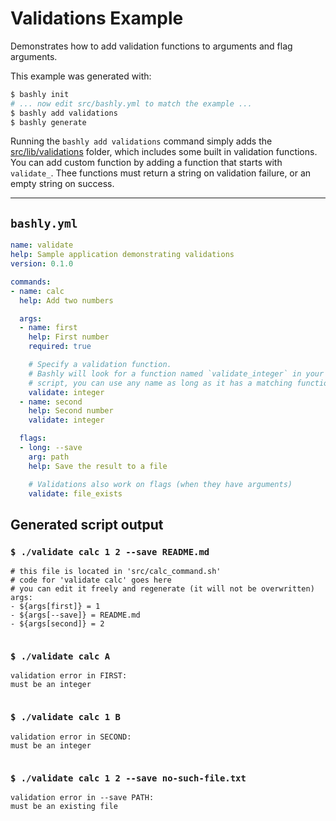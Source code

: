 # Validations Example

Demonstrates how to add validation functions to arguments and flag arguments.

This example was generated with:

```bash
$ bashly init
# ... now edit src/bashly.yml to match the example ...
$ bashly add validations
$ bashly generate
```

Running the `bashly add validations` command simply adds the
[src/lib/validations](src/lib/validations) folder, which includes some built in
validation functions. You can add custom function by adding a function that
starts with `validate_`. Thee functions must return a string on validation
failure, or an empty string on success.

-----

## `bashly.yml`

```yaml
name: validate
help: Sample application demonstrating validations
version: 0.1.0

commands:
- name: calc
  help: Add two numbers

  args:
  - name: first
    help: First number
    required: true

    # Specify a validation function.
    # Bashly will look for a function named `validate_integer` in your
    # script, you can use any name as long as it has a matching function.
    validate: integer
  - name: second
    help: Second number
    validate: integer

  flags:
  - long: --save
    arg: path
    help: Save the result to a file

    # Validations also work on flags (when they have arguments)
    validate: file_exists
```



## Generated script output

### `$ ./validate calc 1 2 --save README.md`

```shell
# this file is located in 'src/calc_command.sh'
# code for 'validate calc' goes here
# you can edit it freely and regenerate (it will not be overwritten)
args:
- ${args[first]} = 1
- ${args[--save]} = README.md
- ${args[second]} = 2


```

### `$ ./validate calc A`

```shell
validation error in FIRST:
must be an integer


```

### `$ ./validate calc 1 B`

```shell
validation error in SECOND:
must be an integer


```

### `$ ./validate calc 1 2 --save no-such-file.txt`

```shell
validation error in --save PATH:
must be an existing file


```




